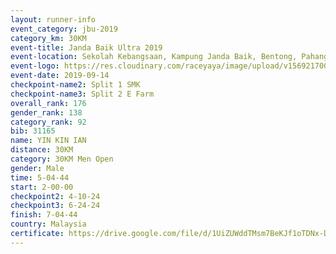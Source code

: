 ```yaml
---
layout: runner-info 
event_category: jbu-2019 
category_km: 30KM 
event-title: Janda Baik Ultra 2019
event-location: Sekolah Kebangsaan, Kampung Janda Baik, Bentong, Pahang, Malaysia 
event-logo: https://res.cloudinary.com/raceyaya/image/upload/v1569217009/logo/janda-baik_vch1pc.jpg 
event-date: 2019-09-14 
checkpoint-name2: Split 1 SMK 
checkpoint-name3: Split 2 E Farm 
overall_rank: 176
gender_rank: 138
category_rank: 92
bib: 31165
name: YIN KIN IAN
distance: 30KM
category: 30KM Men Open
gender: Male
time: 5-04-44
start: 2-00-00
checkpoint2: 4-10-24
checkpoint3: 6-24-24
finish: 7-04-44
country: Malaysia
certificate: https://drive.google.com/file/d/1UiZUWddTMsm7BeKJf1oTDNx-DBNcoEWq/view?usp=sharing
---
```

